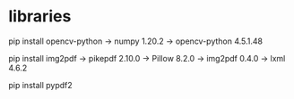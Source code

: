 # libraries

pip install opencv-python
-> numpy             1.20.2
-> opencv-python     4.5.1.48

pip install img2pdf
-> pikepdf           2.10.0
-> Pillow            8.2.0
-> img2pdf           0.4.0
-> lxml              4.6.2

pip install pypdf2

